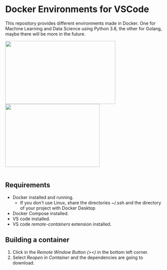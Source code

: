 # Docker Environments for VSCode
This repository provides different environments made in Docker. One for Machine Learning and Data Science
using Python 3.8, the other for Golang, maybe there will be more in the future.

<table><tr>
<img src="https://i.morioh.com/9ccb7b143f.png" width="350" height="200"></img></tr>
<tr><img src="https://miro.medium.com/max/1400/1*XxhLcQkalmwvuRTH5HXn1A@2x.jpeg
" width="300" height="200"></img>
</tr></table>

## Requirements
- Docker installed and running.
    - If you don't use Linux, share the directories ~/.ssh and the directory of your project with Docker Desktop
- Docker Compose installed.
- VS code installed.
- VS code _remote-containers_ extension installed.

## Building a container

1. Click in the _Remote Window Button (><)_ in the bottom left corner. 
2. Select _Reopen in Container_ and the dependencies are going to download.
